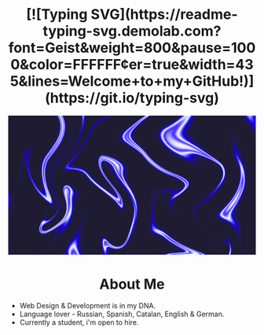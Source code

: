 <h1 align='center'>[![Typing SVG](https://readme-typing-svg.demolab.com?font=Geist&weight=800&pause=1000&color=FFFFFF&center=true&width=435&lines=Welcome+to+my+GitHub!)](https://git.io/typing-svg)
</h1>
<img src="https://github.com/rodionov-nn/Hero/blob/main/hero-bg.webp">
<h1 align='center'>About Me</h1>
<ul>
  <li>Web Design & Development is in my DNA.</li>
  <li>Language lover - Russian, Spanish, Catalan, English & German.</li>
  <li>Currently a student, i'm open to hire.</li>
</ul>
